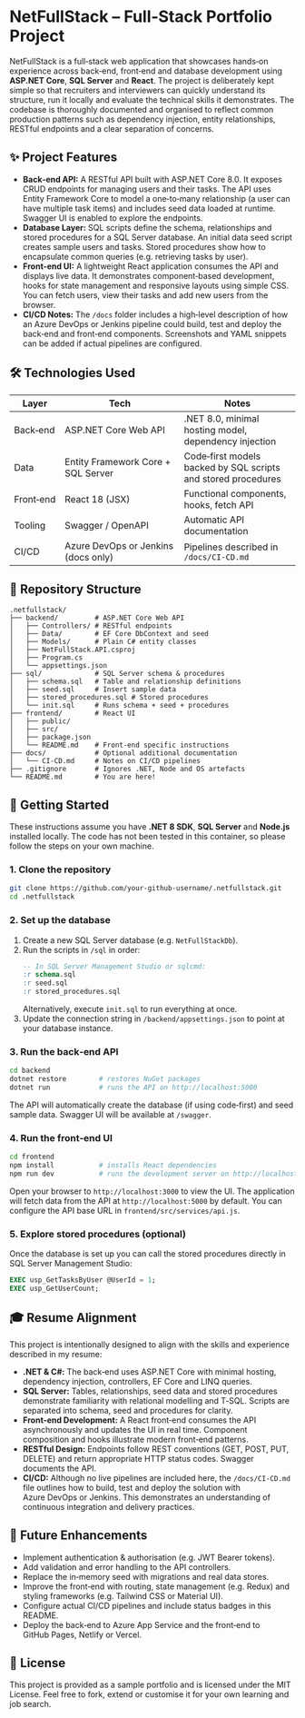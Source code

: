 <!--
    This README describes the NetFullStack project.  It was created as part of an
    interview exercise to demonstrate proficiency with .NET, SQL Server,
    React and CI/CD tooling.  The structure and content has been organised
    to be recruiter‑friendly: clear overview, concise instructions and
    alignment with the author's professional resume.  For more details
    or enhancements see the `/docs` folder.
-->

# NetFullStack – Full‑Stack Portfolio Project

NetFullStack is a full‑stack web application that showcases hands‑on
experience across back‑end, front‑end and database development using
**ASP.NET Core**, **SQL Server** and **React**.  The project is deliberately
kept simple so that recruiters and interviewers can quickly understand
its structure, run it locally and evaluate the technical skills it
demonstrates.  The codebase is thoroughly documented and organised to
reflect common production patterns such as dependency injection, entity
relationships, RESTful endpoints and a clear separation of concerns.

## ✨ Project Features

* **Back‑end API:** A RESTful API built with ASP.NET Core 8.0.  It
  exposes CRUD endpoints for managing users and their tasks.  The API
  uses Entity Framework Core to model a one‑to‑many relationship (a
  user can have multiple task items) and includes seed data loaded at
  runtime.  Swagger UI is enabled to explore the endpoints.
* **Database Layer:** SQL scripts define the schema, relationships and
  stored procedures for a SQL Server database.  An initial data seed
  script creates sample users and tasks.  Stored procedures show how
  to encapsulate common queries (e.g. retrieving tasks by user).
* **Front‑end UI:** A lightweight React application consumes the API
  and displays live data.  It demonstrates component‑based
  development, hooks for state management and responsive layouts using
  simple CSS.  You can fetch users, view their tasks and add new
  users from the browser.
* **CI/CD Notes:** The `/docs` folder includes a high‑level description
  of how an Azure DevOps or Jenkins pipeline could build, test and
  deploy the back‑end and front‑end components.  Screenshots and
  YAML snippets can be added if actual pipelines are configured.

## 🛠️ Technologies Used

| Layer      | Tech                           | Notes                                        |
|------------|--------------------------------|-----------------------------------------------|
| Back‑end   | ASP.NET Core Web API           | .NET 8.0, minimal hosting model, dependency injection |
| Data       | Entity Framework Core + SQL Server | Code‑first models backed by SQL scripts and stored procedures |
| Front‑end  | React 18 (JSX)                 | Functional components, hooks, fetch API       |
| Tooling    | Swagger / OpenAPI             | Automatic API documentation                   |
| CI/CD      | Azure DevOps or Jenkins (docs only) | Pipelines described in `/docs/CI‑CD.md`      |

## 📂 Repository Structure

```
.netfullstack/
├── backend/         # ASP.NET Core Web API
│   ├── Controllers/ # RESTful endpoints
│   ├── Data/        # EF Core DbContext and seed
│   ├── Models/      # Plain C# entity classes
│   ├── NetFullStack.API.csproj
│   ├── Program.cs
│   └── appsettings.json
├── sql/             # SQL Server schema & procedures
│   ├── schema.sql   # Table and relationship definitions
│   ├── seed.sql     # Insert sample data
│   ├── stored_procedures.sql # Stored procedures
│   └── init.sql     # Runs schema + seed + procedures
├── frontend/        # React UI
│   ├── public/
│   ├── src/
│   ├── package.json
│   └── README.md    # Front‑end specific instructions
├── docs/            # Optional additional documentation
│   └── CI‑CD.md     # Notes on CI/CD pipelines
├── .gitignore       # Ignores .NET, Node and OS artefacts
└── README.md        # You are here!
```

## 🚀 Getting Started

These instructions assume you have **.NET 8 SDK**, **SQL Server** and
**Node.js** installed locally.  The code has not been tested in this
container, so please follow the steps on your own machine.

### 1. Clone the repository

```bash
git clone https://github.com/your‑github‑username/.netfullstack.git
cd .netfullstack
```

### 2. Set up the database

1. Create a new SQL Server database (e.g. `NetFullStackDb`).
2. Run the scripts in `/sql` in order:
   ```sql
   -- In SQL Server Management Studio or sqlcmd:
   :r schema.sql
   :r seed.sql
   :r stored_procedures.sql
   ```
   Alternatively, execute `init.sql` to run everything at once.
3. Update the connection string in `/backend/appsettings.json` to point
   at your database instance.

### 3. Run the back‑end API

```bash
cd backend
dotnet restore        # restores NuGet packages
dotnet run            # runs the API on http://localhost:5000
```
The API will automatically create the database (if using code‑first)
and seed sample data.  Swagger UI will be available at
`/swagger`.

### 4. Run the front‑end UI

```bash
cd frontend
npm install           # installs React dependencies
npm run dev           # runs the development server on http://localhost:3000
```
Open your browser to `http://localhost:3000` to view the UI.  The
application will fetch data from the API at `http://localhost:5000` by
default.  You can configure the API base URL in
`frontend/src/services/api.js`.

### 5. Explore stored procedures (optional)

Once the database is set up you can call the stored procedures
directly in SQL Server Management Studio:

```sql
EXEC usp_GetTasksByUser @UserId = 1;
EXEC usp_GetUserCount;
```

## 🎓 Resume Alignment

This project is intentionally designed to align with the skills and
experience described in my resume:

* **.NET & C#:** The back‑end uses ASP.NET Core with minimal hosting,
  dependency injection, controllers, EF Core and LINQ queries.
* **SQL Server:** Tables, relationships, seed data and stored
  procedures demonstrate familiarity with relational modelling and
  T‑SQL.  Scripts are separated into schema, seed and procedures for
  clarity.
* **Front‑end Development:** A React front‑end consumes the API
  asynchronously and updates the UI in real time.  Component
  composition and hooks illustrate modern front‑end patterns.
* **RESTful Design:** Endpoints follow REST conventions (GET, POST,
  PUT, DELETE) and return appropriate HTTP status codes.  Swagger
  documents the API.
* **CI/CD:** Although no live pipelines are included here, the
  `/docs/CI‑CD.md` file outlines how to build, test and deploy the
  solution with Azure DevOps or Jenkins.  This demonstrates an
  understanding of continuous integration and delivery practices.

## 🧭 Future Enhancements

* Implement authentication & authorisation (e.g. JWT Bearer tokens).
* Add validation and error handling to the API controllers.
* Replace the in‑memory seed with migrations and real data stores.
* Improve the front‑end with routing, state management (e.g. Redux)
  and styling frameworks (e.g. Tailwind CSS or Material UI).
* Configure actual CI/CD pipelines and include status badges in this
  README.
* Deploy the back‑end to Azure App Service and the front‑end to
  GitHub Pages, Netlify or Vercel.

## 📄 License

This project is provided as a sample portfolio and is licensed under
the MIT License.  Feel free to fork, extend or customise it for your
own learning and job search.

